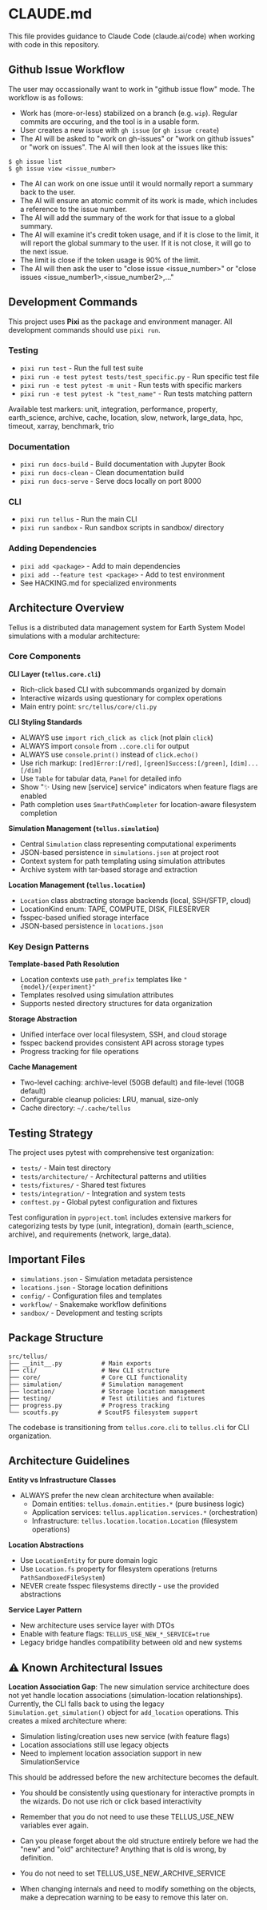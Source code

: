 # CLAUDE.md

This file provides guidance to Claude Code (claude.ai/code) when working with code in this repository.

## Github Issue Workflow

The user may occassionally want to work in "github issue flow" mode. The workflow is as follows:

* Work has (more-or-less) stabilized on a branch (e.g. `wip`). Regular commits are occuring, and the tool is in a usable form.
* User creates a new issue with `gh issue` (or `gh issue create`)
* The AI will be asked to "work on gh-issues" or "work on github issues" or "work on issues". The AI will then look at the issues like this:
```
$ gh issue list
$ gh issue view <issue_number>
```
* The AI can work on one issue until it would normally report a summary back to the user.
* The AI will ensure an atomic commit of its work is made, which includes a reference to the issue number.
* The AI will add the summary of the work for that issue to a global summary.
* The AI will examine it's credit token usage, and if it is close to the limit, it will report the global summary to the user. If it is not close, it will go to the next issue.
* The limit is close if the token usage is 90% of the limit.
* The AI will then ask the user to "close issue <issue_number>" or "close issues <issue_number1>,<issue_number2>,..."


## Development Commands

This project uses **Pixi** as the package and environment manager. All development commands should use `pixi run`.

### Testing
- `pixi run test` - Run the full test suite
- `pixi run -e test pytest tests/test_specific.py` - Run specific test file
- `pixi run -e test pytest -m unit` - Run tests with specific markers
- `pixi run -e test pytest -k "test_name"` - Run tests matching pattern

Available test markers: unit, integration, performance, property, earth_science, archive, cache, location, slow, network, large_data, hpc, timeout, xarray, benchmark, trio

### Documentation
- `pixi run docs-build` - Build documentation with Jupyter Book
- `pixi run docs-clean` - Clean documentation build
- `pixi run docs-serve` - Serve docs locally on port 8000

### CLI
- `pixi run tellus` - Run the main CLI
- `pixi run sandbox` - Run sandbox scripts in sandbox/ directory

### Adding Dependencies
- `pixi add <package>` - Add to main dependencies
- `pixi add --feature test <package>` - Add to test environment
- See HACKING.md for specialized environments

## Architecture Overview

Tellus is a distributed data management system for Earth System Model simulations with a modular architecture:

### Core Components

**CLI Layer (`tellus.core.cli`)**
- Rich-click based CLI with subcommands organized by domain
- Interactive wizards using questionary for complex operations
- Main entry point: `src/tellus/core/cli.py`

**CLI Styling Standards**
- ALWAYS use `import rich_click as click` (not plain `click`)
- ALWAYS import `console` from `..core.cli` for output
- ALWAYS use `console.print()` instead of `click.echo()`
- Use rich markup: `[red]Error:[/red]`, `[green]Success:[/green]`, `[dim]...[/dim]`
- Use `Table` for tabular data, `Panel` for detailed info
- Show "✨ Using new [service] service" indicators when feature flags are enabled
- Path completion uses `SmartPathCompleter` for location-aware filesystem completion

**Simulation Management (`tellus.simulation`)**
- Central `Simulation` class representing computational experiments
- JSON-based persistence in `simulations.json` at project root
- Context system for path templating using simulation attributes
- Archive system with tar-based storage and extraction

**Location Management (`tellus.location`)**
- `Location` class abstracting storage backends (local, SSH/SFTP, cloud)
- LocationKind enum: TAPE, COMPUTE, DISK, FILESERVER
- fsspec-based unified storage interface
- JSON-based persistence in `locations.json`

### Key Design Patterns

**Template-based Path Resolution**
- Location contexts use `path_prefix` templates like `"{model}/{experiment}"`
- Templates resolved using simulation attributes
- Supports nested directory structures for data organization

**Storage Abstraction**
- Unified interface over local filesystem, SSH, and cloud storage
- fsspec backend provides consistent API across storage types
- Progress tracking for file operations

**Cache Management** 
- Two-level caching: archive-level (50GB default) and file-level (10GB default)
- Configurable cleanup policies: LRU, manual, size-only
- Cache directory: `~/.cache/tellus`

## Testing Strategy

The project uses pytest with comprehensive test organization:

- `tests/` - Main test directory
- `tests/architecture/` - Architectural patterns and utilities  
- `tests/fixtures/` - Shared test fixtures
- `tests/integration/` - Integration and system tests
- `conftest.py` - Global pytest configuration and fixtures

Test configuration in `pyproject.toml` includes extensive markers for categorizing tests by type (unit, integration), domain (earth_science, archive), and requirements (network, large_data).

## Important Files

- `simulations.json` - Simulation metadata persistence
- `locations.json` - Storage location definitions  
- `config/` - Configuration files and templates
- `workflow/` - Snakemake workflow definitions
- `sandbox/` - Development and testing scripts

## Package Structure

```
src/tellus/
├── __init__.py           # Main exports
├── cli/                  # New CLI structure  
├── core/                 # Core CLI functionality
├── simulation/           # Simulation management
├── location/             # Storage location management
├── testing/              # Test utilities and fixtures
├── progress.py           # Progress tracking
└── scoutfs.py           # ScoutFS filesystem support
```

The codebase is transitioning from `tellus.core.cli` to `tellus.cli` for CLI organization.

## Architecture Guidelines

**Entity vs Infrastructure Classes**
- ALWAYS prefer the new clean architecture when available:
  - Domain entities: `tellus.domain.entities.*` (pure business logic)
  - Application services: `tellus.application.services.*` (orchestration)
  - Infrastructure: `tellus.location.location.Location` (filesystem operations)
  
**Location Abstractions**
- Use `LocationEntity` for pure domain logic
- Use `Location.fs` property for filesystem operations (returns `PathSandboxedFileSystem`)
- NEVER create fsspec filesystems directly - use the provided abstractions

**Service Layer Pattern**
- New architecture uses service layer with DTOs
- Enable with feature flags: `TELLUS_USE_NEW_*_SERVICE=true`
- Legacy bridge handles compatibility between old and new systems

## ⚠️ Known Architectural Issues

**Location Association Gap**: The new simulation service architecture does not yet handle location associations (simulation-location relationships). Currently, the CLI falls back to using the legacy `Simulation.get_simulation()` object for `add_location` operations. This creates a mixed architecture where:

- Simulation listing/creation uses new service (with feature flags)
- Location associations still use legacy objects
- Need to implement location association support in new SimulationService

This should be addressed before the new architecture becomes the default.
- You should be consistently using questionary for interactive prompts in the wizards. Do not use rich or click based interactivity
- Remember that you do not need to use these TELLUS_USE_NEW variables ever again.
- Can you please forget about the old structure entirely before we had the "new" and "old" architecture? Anything that is old is wrong, by definition.

- You do not need to set TELLUS_USE_NEW_ARCHIVE_SERVICE
- When changing internals and need to modify something on the objects, make a deprecation warning to be easy to remove this later on.